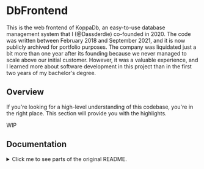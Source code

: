# DbFrontend

This is the web frontend of KoppaDb, an easy-to-use database management system that I (@Dassderdie) co-founded in 2020. The code was written between February 2018 and September 2021, and it is now publicly archived for portfolio purposes. The company was liquidated just a bit more than one year after its founding because we never managed to scale above our initial customer. However, it was a valuable experience, and I learned more about software development in this project than in the first two years of my bachelor's degree.

## Overview

If you're looking for a high-level understanding of this codebase, you're in the right place. This section will provide you with the highlights.




WIP


## Documentation

<details>

<summary>
Click me to see parts of the original README.
</summary>

## Project structure

For most this is a typical angular-app:

in `/app` and every descending folder/module

-   `/core`:
    -   singleton-services with a state etc. that can be used by all other components/services/pipes... that are direct or indirect children of the `core`'s parent-folder
-   `/shared`:
    -   components, pipes, directives, classes, functions, types etc. that (can) have multiple instances and can be used by all other components/services/pipes... that are direct or indirect children of the `shared`'s parent-folder
    -   to keep the size of the main-bundle small, everything (belonging in the `shared-folder`) that is used in main (app-module...) is located in the `main-shared`-folder. Nothing that is in main should import sth. directly from the `@shared`-folder
    -   some stuff is reexported by `@shared` like e.g. `@main-shared/pipes`, because e.g. `PipesModule` should also include the pipes from `MainPipesModule`.
    -   every folder in a `shared`-folder should have it's own module and should export sth. useful
-   `/feature`
    -   here are components/pipes/directives that should only be used in the `/pages`-folder at the same level <br /> **exceptions:**
    -   the top `/feature` folder should only be used in `app.component.ts`
    -   the `/shared/feature` folder should contains components that are used in multiple modules but are very specialized and will not be used on any other places
-   `/pages`:
    -   in here all all modules/components/services etc. located for the routes (-> lazy loading)
-   _lazy-loaded-pages_
    -   if there is a lazy loaded module via the router the corresponding folder with this module and all it's declarations is often at the same level as `/pages`, `shared`, `core`, etc. (e.g. `app/pages/projects/tables`). With this design the module is still at the same level as the routing says without nesting everything to much.

Between the server and the client is the [CacheServer](./src/cache-server/cache-server.ts). It sends and receives requests and caches them to reduce the server load. In the best case it is shared between all tabs through a [SharedWorker](https://developer.mozilla.org/en-US/docs/Web/API/SharedWorker). In case the browser doesn't support it, each tab creates a fallback on its main thread.

## Build

Run `npm i` to install dependencies

### Production

-   `npm run build` builds the frontend for the cli. The build also works as a good demonstration of our capabilities.
-   `npm run build-official` builds our official cloud based website in production. The build artifacts will be stored in the `dist/` directory.
-   `npm run build-customer-on-premise` builds the website for onPremise use for a customer.
-   `npm run build-customer-online` builds the website for a customer when it should be hosted on our own server open to the internet.

-   Please provide for all `build-customer-…` the correct config in `src/environments/customer/config.json` (use the `config.example.json` as an example)
    -   you can change the config easily after you already build the frontend by replacing the file in `dist/environments/customer/config.json`

### Development

-   Copy `src/environments/environments/development.example.env.ts` and rename it to `development.env.ts`. You can change all the environment variables to your liking.

-   Copy `src/proxy.conf.json.example`, rename it to `src/proxy.conf.json` and (if necessary) change the target to the url on which the db-backend is hosted. (See [here](https://angular.io/guide/build#proxying-to-a-backend-server) for help)

-   For most development you can use `npm run serve`. A live server will be reachable under `http://localhost:4200`. The page will automatically reload after you make changes in the sourcecode. You don't have to mark the _Update on reload_-option in the browser. - It should automatically update and takeover the client. For some special cases it could still be practical (clearing cache even if service-worker didn't change).

-   With `npm run start` the project will be build in development-mode, with an active service-worker (if you enable it in the environment too), but no live-reload. The build artifacts will be stored in the `dist/` directory.

-   When not building in production a CSP is set via the meta-attribute in the html-header. This is to prevent unpleasant surprises after the deployment with a CSP in the https-header.

## Tooling

### I18n

The frontend is internationalized. In the source-code are therefore translation-keys like `_('key.to.translation')`. With `npm run extract-i18n` the json-files under `src/assets/i18n` will be automatically updated (See [here](https://github.com/biesbjerg/ngx-translate-extract)). Don't forget to insert the translations afterwards.

### Lint

Run `npm run lint` or `npm run lint:fix` to automatically format and lint the whole project.

### Debugging

#### vscode

example `tasks.json`:

```json
{
    "version": "2.0.0",
    "tasks": [
        {
            "label": "Serve frontend official",
            "type": "shell",
            // use the commands specified in `package.json` as reference
            "command": "node --max_old_space_size=8192 ./node_modules/@angular/cli/bin/ng serve",
            "isBackground": true,
            "presentation": {
                "focus": true,
                "clear": true,
                "panel": "dedicated"
            },
            "group": {
                "kind": "build",
                "isDefault": true
            },
            "problemMatcher": {
                "owner": "typescript",
                "source": "ts",
                "applyTo": "closedDocuments",
                "fileLocation": ["relative", "${cwd}"],
                "pattern": "$tsc",
                "background": {
                    "activeOnStart": true,
                    "beginsPattern": {
                        "regexp": "(.*?)"
                    },
                    "endsPattern": {
                        "regexp": "Compiled |Failed to compile."
                    }
                }
            }
        }
    ]
}
```

and `launch.json`:

```json
{
    "version": "0.2.0",
    "configurations": [
        {
            "name": "ng serve",
            "type": "chrome",
            "request": "launch",
            "preLaunchTask": "Serve frontend",
            "url": "http://localhost:4200/",
            // Set to a random port that is still free
            "port": 4100,
            "webRoot": "${workspaceFolder}",
            "sourceMapPathOverrides": {
                "webpack:/*": "${webRoot}/*",
                "/./*": "${webRoot}/*",
                "/src/*": "${webRoot}/*",
                "/*": "*",
                "/./~/*": "${webRoot}/node_modules/*"
            }
        }
    ]
}
```

(For additional information see [here](https://github.com/microsoft/vscode-recipes/tree/master/Angular-CLI))

### Recommended extensions

#### vscode

-   Angular Language Service https://github.com/angular/vscode-ng-language-service
-   Angular Schematics
-   Debugger for Chrome

### Recommended Settings

#### vscode

Because we use `$` in variable names it is encouraged to remove `$` from the `Word separators` in the editor. Else the whole variable is not included in the default selection.

### Code scaffolding

Run `ng generate component component-name` to generate a new component. You can also use `ng generate directive|pipe|service|class|guard|interface|enum|module`.

(For everyone preferring a gui: Angular Schematics (vscode))

### Trying stuff out

[ng-run](https://ng-run.com/) is great for testing/reproducing angular/rxjs related problems (make sure that ts-strict-mode and Ivy-AOT are activated as well as all dependencies up to date).

### Analyze bundle

For analyzing the builded bundle run `npm run analyse-bundle`.

### Testing

#### Running unit tests

To run the tests [Chrome](https://www.google.com/chrome/) has to be installed.
Run `ng test` to execute the unit tests via [Karma](https://karma-runner.github.io).

We currently do not have any end-to-end tests.

## Changelog

1. Update the version in `package.json`
2. Add the version with the appropriate metadata to the changelog-array under `src/app/shared/display-changelog/changelog.ts`
3. (Optional) add html-files with release-notes to the assets (more information in the `changelog.ts`)

## Style guide

We are mostly relying on eslint and prettier for enforcing code style.
Nevertheless there are some additional conventions:

-   Variables for injected services should have the same name as the injected service

```ts
class AComponent {
    constructor(
        private readonly serviceWorkerService: ServiceWorkerService,
        private readonly authService: AuthService,
        i18nService: I18nService
    ) {}
}
```

-   Name Observables with the postfix `$` (shortcut for `Stream`); it is allowed to not use this postfix if it doesn't improve the code -> no finnish-notation rule is enforced

```ts
const item: Item;
const items: Item[];
const item$: Observable<Item>;
const items$: Observable<Item[]>;
const item$s: Observable<Item>[];
```

-   Use the postfix `E$` (`EmitterStream`) for Subjects that should not be exposed

```ts
class AService {
    private readonly itemE$ = new ReplaySubject<Item>(1);
    public readonly item$ = this.itemE$.asObservable();
}
```

## Gotchas

-   The html of a route-component should most of the times manually be wrapped in a `<div class="page-container"></div>`. This makes it possible to make specific exceptions for e.g. a very wide table in contrast to setting the `container` class on the first level. Be aware that `<router-outlet></router-outlet>` should never be placed in a container.
-   There is a `styles-variables.ts` for CSS-values that have to be used in the JS part too.
-   All Components use `ChangeDetectionStrategy.OnPush` - be aware that this ChangeDetectionStrategy gets inherited by child components. So you must programm for it too.

## Further help

To get more help on the Angular CLI use `ng help` or go check out the [Angular CLI README](https://github.com/angular/angular-cli/blob/master/README.md).

</details>
